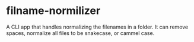 # filname-normilizer
A CLI app that handles normalizing the filenames in a folder. It can remove spaces, normalize all files to be snakecase, or cammel case. 
